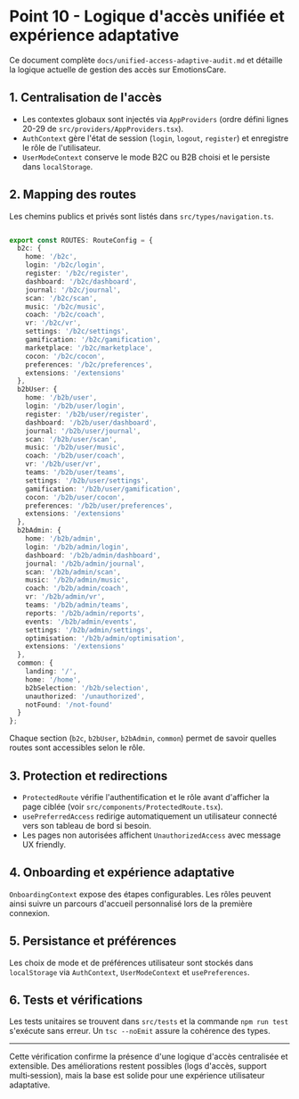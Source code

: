 # Point 10 - Logique d'accès unifiée et expérience adaptative

Ce document complète `docs/unified-access-adaptive-audit.md` et détaille la logique actuelle de gestion des accès sur EmotionsCare.

## 1. Centralisation de l'accès

- Les contextes globaux sont injectés via `AppProviders` (ordre défini lignes 20-29 de `src/providers/AppProviders.tsx`).
- `AuthContext` gère l'état de session (`login`, `logout`, `register`) et enregistre le rôle de l'utilisateur.
- `UserModeContext` conserve le mode B2C ou B2B choisi et le persiste dans `localStorage`.

## 2. Mapping des routes

Les chemins publics et privés sont listés dans `src/types/navigation.ts`.
```ts

export const ROUTES: RouteConfig = {
  b2c: {
    home: '/b2c',
    login: '/b2c/login',
    register: '/b2c/register',
    dashboard: '/b2c/dashboard',
    journal: '/b2c/journal',
    scan: '/b2c/scan',
    music: '/b2c/music',
    coach: '/b2c/coach',
    vr: '/b2c/vr',
    settings: '/b2c/settings',
    gamification: '/b2c/gamification',
    marketplace: '/b2c/marketplace',
    cocon: '/b2c/cocon',
    preferences: '/b2c/preferences',
    extensions: '/extensions'
  },
  b2bUser: {
    home: '/b2b/user',
    login: '/b2b/user/login',
    register: '/b2b/user/register',
    dashboard: '/b2b/user/dashboard',
    journal: '/b2b/user/journal',
    scan: '/b2b/user/scan',
    music: '/b2b/user/music',
    coach: '/b2b/user/coach',
    vr: '/b2b/user/vr',
    teams: '/b2b/user/teams',
    settings: '/b2b/user/settings',
    gamification: '/b2b/user/gamification',
    cocon: '/b2b/user/cocon',
    preferences: '/b2b/user/preferences',
    extensions: '/extensions'
  },
  b2bAdmin: {
    home: '/b2b/admin',
    login: '/b2b/admin/login',
    dashboard: '/b2b/admin/dashboard',
    journal: '/b2b/admin/journal',
    scan: '/b2b/admin/scan',
    music: '/b2b/admin/music',
    coach: '/b2b/admin/coach',
    vr: '/b2b/admin/vr',
    teams: '/b2b/admin/teams',
    reports: '/b2b/admin/reports',
    events: '/b2b/admin/events',
    settings: '/b2b/admin/settings',
    optimisation: '/b2b/admin/optimisation',
    extensions: '/extensions'
  },
  common: {
    landing: '/',
    home: '/home',
    b2bSelection: '/b2b/selection',
    unauthorized: '/unauthorized',
    notFound: '/not-found'
  }
};
```

Chaque section (`b2c`, `b2bUser`, `b2bAdmin`, `common`) permet de savoir quelles routes sont accessibles selon le rôle.

## 3. Protection et redirections

- `ProtectedRoute` vérifie l'authentification et le rôle avant d'afficher la page ciblée (voir `src/components/ProtectedRoute.tsx`).
- `usePreferredAccess` redirige automatiquement un utilisateur connecté vers son tableau de bord si besoin.
- Les pages non autorisées affichent `UnauthorizedAccess` avec message UX friendly.

## 4. Onboarding et expérience adaptative

`OnboardingContext` expose des étapes configurables. Les rôles peuvent ainsi suivre un parcours d'accueil personnalisé lors de la première connexion.

## 5. Persistance et préférences

Les choix de mode et de préférences utilisateur sont stockés dans `localStorage` via `AuthContext`, `UserModeContext` et `usePreferences`.

## 6. Tests et vérifications

Les tests unitaires se trouvent dans `src/tests` et la commande `npm run test` s'exécute sans erreur. Un `tsc --noEmit` assure la cohérence des types.

---

Cette vérification confirme la présence d'une logique d'accès centralisée et extensible. Des améliorations restent possibles (logs d'accès, support multi‑session), mais la base est solide pour une expérience utilisateur adaptative.
